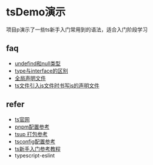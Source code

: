 # tsDemo演示
项目p演示了一些ts新手入门常用到的语法，适合入门阶段学习

## faq
+ [undefind和null类型](./records/undefind和null.md)
+ [type与interface的区别](./records/type与interface.md)
+ [全局声明文件](./records/global-type.md)
+ [ts文件引入js文件时书写js的声明文件](./records/ts%E4%B8%ADimport%E7%9A%84js.md)

## refer
+ [ts官网](https://www.typescriptlang.org)
+ [pnpm配置参考](https://pnpm.io/zh/installation)
+ [tsup 打包参考](https://tsup.egoist.dev/#typescript--javascript)
+ [tsconfig配置参考](https://www.typescriptlang.org/docs/handbook/tsconfig-json.html)
+ [ts新手入门参考教程](https://ts.xcatliu.com/basics/declaration-files.html)
+ typescript-eslint